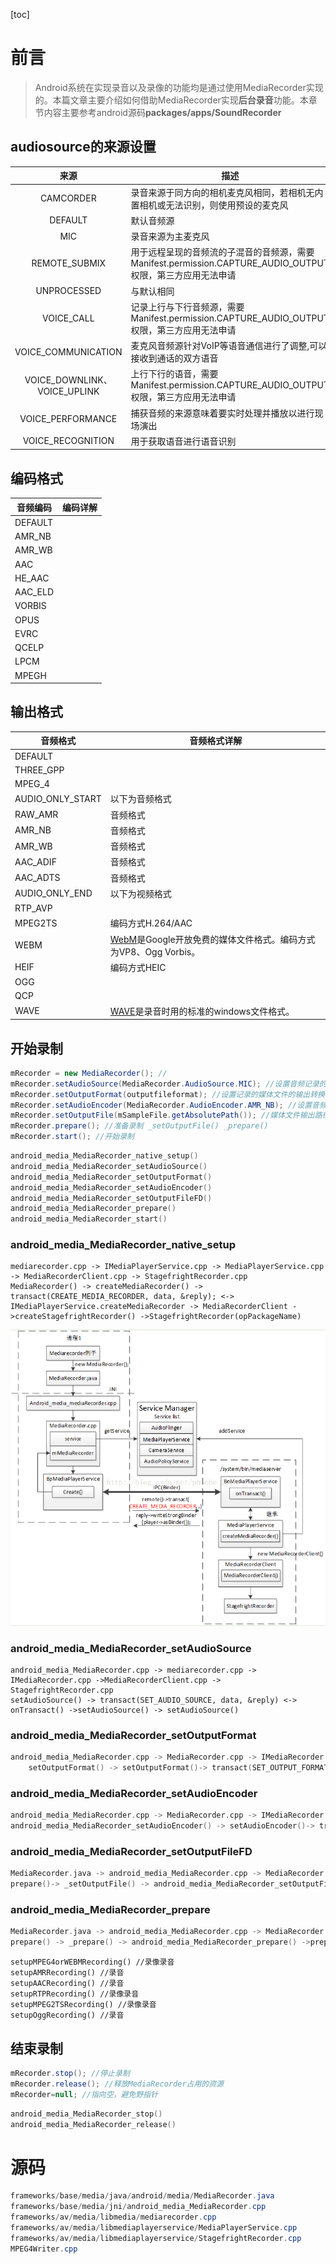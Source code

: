 [toc]

# 前言

> Android系统在实现录音以及录像的功能均是通过使用MediaRecorder实现的。本篇文章主要介绍如何借助MediaRecorder实现**后台录音**功能。本章节内容主要参考android源码**packages/apps/SoundRecorder**

## audiosource的来源设置

|             来源             | 描述                                                         |
| :--------------------------: | ------------------------------------------------------------ |
|          CAMCORDER           | 录音来源于同方向的相机麦克风相同，若相机无内置相机或无法识别，则使用预设的麦克风 |
|           DEFAULT            | 默认音频源                                                   |
|             MIC              | 录音来源为主麦克风                                           |
|        REMOTE_SUBMIX         | 用于远程呈现的音频流的子混音的音频源，需要Manifest.permission.CAPTURE_AUDIO_OUTPUT权限，第三方应用无法申请 |
|         UNPROCESSED          | 与默认相同                                                   |
|          VOICE_CALL          | 记录上行与下行音频源，需要Manifest.permission.CAPTURE_AUDIO_OUTPUT权限，第三方应用无法申请 |
|     VOICE_COMMUNICATION      | 麦克风音频源针对VoIP等语音通信进行了调整,可以接收到通话的双方语音 |
| VOICE_DOWNLINK、VOICE_UPLINK | 上行下行的语音，需要Manifest.permission.CAPTURE_AUDIO_OUTPUT权限，第三方应用无法申请 |
|      VOICE_PERFORMANCE       | 捕获音频的来源意味着要实时处理并播放以进行现场演出           |
|      VOICE_RECOGNITION       | 用于获取语音进行语音识别                                     |

## 编码格式

| 音频编码 | 编码详解 |
| -------- | -------- |
| DEFAULT  |          |
| AMR_NB   |          |
| AMR_WB   |          |
| AAC      |          |
| HE_AAC   |          |
| AAC_ELD  |          |
| VORBIS   |          |
| OPUS     |          |
| EVRC     |          |
| QCELP    |          |
| LPCM     |          |
| MPEGH    |          |

## 输出格式

| 音频格式         | 音频格式详解                                                 |
| ---------------- | ------------------------------------------------------------ |
| DEFAULT          |                                                              |
| THREE_GPP        |                                                              |
| MPEG_4           |                                                              |
| AUDIO_ONLY_START | 以下为音频格式                                               |
| RAW_AMR          | 音频格式                                                     |
| AMR_NB           | 音频格式                                                     |
| AMR_WB           | 音频格式                                                     |
| AAC_ADIF         | 音频格式                                                     |
| AAC_ADTS         | 音频格式                                                     |
| AUDIO_ONLY_END   | 以下为视频格式                                               |
| RTP_AVP          |                                                              |
| MPEG2TS          | 编码方式H.264/AAC                                            |
| WEBM             | [WebM](https://baike.baidu.com/item/WebM/2455966?fr=aladdin)是Google开放免费的媒体文件格式。编码方式为VP8、Ogg Vorbis。 |
| HEIF             | 编码方式HEIC                                                 |
| OGG              |                                                              |
| QCP              |                                                              |
| WAVE             | [WAVE](https://baike.baidu.com/item/WAVE/13872619)是录音时用的标准的windows文件格式。 |

## 开始录制

```java
mRecorder = new MediaRecorder(); //
mRecorder.setAudioSource(MediaRecorder.AudioSource.MIC); //设置音频记录的音频源
mRecorder.setOutputFormat(outputfileformat); //设置记录的媒体文件的输出转换格式
mRecorder.setAudioEncoder(MediaRecorder.AudioEncoder.AMR_NB); //设置音频记录的编码方式
mRecorder.setOutputFile(mSampleFile.getAbsolutePath()); //媒体文件输出路径
mRecorder.prepare(); //准备录制 _setOutputFile() _prepare()
mRecorder.start(); //开始录制
```

```c++
android_media_MediaRecorder_native_setup()
android_media_MediaRecorder_setAudioSource()
android_media_MediaRecorder_setOutputFormat()
android_media_MediaRecorder_setAudioEncoder()
android_media_MediaRecorder_setOutputFileFD()
android_media_MediaRecorder_prepare()
android_media_MediaRecorder_start()
```

### android_media_MediaRecorder_native_setup

```
mediarecorder.cpp -> IMediaPlayerService.cpp -> MediaPlayerService.cpp -> MediaRecorderClient.cpp -> StagefrightRecorder.cpp
MediaRecorder() -> createMediaRecorder() -> transact(CREATE_MEDIA_RECORDER, data, &reply); <-> IMediaPlayerService.createMediaRecorder -> MediaRecorderClient ->createStagefrightRecorder() ->StagefrightRecorder(opPackageName)
```



![图1 录音从Java层调到StagefrightRecorder的流程图](img/录音从java层调到StagefrightRecorder的流程.png)

### android_media_MediaRecorder_setAudioSource

```
android_media_MediaRecorder.cpp -> mediarecorder.cpp -> IMediaRecorder.cpp ->MediaRecorderClient.cpp -> StagefrightRecorder.cpp
setAudioSource() -> transact(SET_AUDIO_SOURCE, data, &reply) <-> onTransact() ->setAudioSource() -> setAudioSource()
```

### android_media_MediaRecorder_setOutputFormat

```c++
android_media_MediaRecorder.cpp -> MediaRecorder.cpp -> IMediaRecorder.cpp -> MediaRecorderClient.cpp -> StagefrightRecorder.cpp
    setOutputFormat() -> setOutputFormat()-> transact(SET_OUTPUT_FORMAT, data, &reply) <-> onTransact() ->setOutputFormat() -> setOutputFormat()
```

### android_media_MediaRecorder_setAudioEncoder

```c++
android_media_MediaRecorder.cpp -> MediaRecorder.cpp -> IMediaRecorder.cpp -> MediaRecorderClient.cpp -> StagefrightRecorder.cpp
android_media_MediaRecorder_setAudioEncoder() -> setAudioEncoder()-> transact(SET_AUDIO_ENCODER, data, &reply) <-> onTransact() -> setAudioEncoder() -> setAudioEncoder()
```

### android_media_MediaRecorder_setOutputFileFD

```c++
MediaRecorder.java -> android_media_MediaRecorder.cpp -> MediaRecorder.cpp -> IMediaRecorder.cpp -> MediaRecorderClient.cpp -> StagefrightRecorder.cpp
prepare()-> _setOutputFile() -> android_media_MediaRecorder_setOutputFileFD() -> setOutputFile() -> transact(SET_OUTPUT_FILE_FD, data, &reply) <-> onTransact() -> setOutputFile() -> setOutputFile()
```

### android_media_MediaRecorder_prepare

```c++
MediaRecorder.java -> android_media_MediaRecorder.cpp -> MediaRecorder.cpp -> IMediaRecorder.cpp -> MediaRecorderClient.cpp -> StagefrightRecorder.cpp
prepare() -> _prepare() -> android_media_MediaRecorder_prepare() ->prepare()-> transact(PREPARE, data, &reply) <-> onTransact() -> prepare() -> prepare() -> prepareInternal() ->
```

```
setupMPEG4orWEBMRecording() //录像录音
setupAMRRecording() //录音
setupAACRecording() //录音
setupRTPRecording() //录像录音
setupMPEG2TSRecording() //录像录音
setupOggRecording() //录音
```

## 结束录制

```java
mRecorder.stop(); //停止录制
mRecorder.release(); //释放MediaRecorder占用的资源
mRecorder=null; //指向空，避免野指针
```

```c++
android_media_MediaRecorder_stop()
android_media_MediaRecorder_release()
```



# 源码

```java
frameworks/base/media/java/android/media/MediaRecorder.java
frameworks/base/media/jni/android_media_MediaRecorder.cpp
frameworks/av/media/libmedia/mediarecorder.cpp
frameworks/av/media/libmediaplayerservice/MediaPlayerService.cpp
frameworks/av/media/libmediaplayerservice/StagefrightRecorder.cpp
MPEG4Writer.cpp
```

